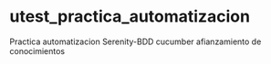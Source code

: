 # utest_practica_automatizacion
Practica automatizacion Serenity-BDD cucumber afianzamiento de conocimientos
